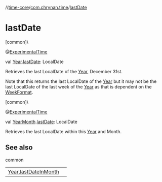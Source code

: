 //[time-core](../../index.md)/[com.chrynan.time](index.md)/[lastDate](last-date.md)

# lastDate

[common]\

@[ExperimentalTime](https://kotlinlang.org/api/latest/jvm/stdlib/kotlin.time/-experimental-time/index.html)

val [Year](-year/index.md).[lastDate](last-date.md): LocalDate

Retrieves the last LocalDate of the [Year](-year/index.md), December 31st.

Note that this returns the last LocalDate of the [Year](-year/index.md) but it may not be the last LocalDate of the last week of the [Year](-year/index.md) as that is dependent on the [WeekFormat](-week-format/index.md).

[common]\

@[ExperimentalTime](https://kotlinlang.org/api/latest/jvm/stdlib/kotlin.time/-experimental-time/index.html)

val [YearMonth](-year-month/index.md).[lastDate](last-date.md): LocalDate

Retrieves the last LocalDate within this [Year](-year/index.md) and Month.

## See also

common

| | |
|---|---|
| [Year.lastDateInMonth](last-date-in-month.md) |  |
